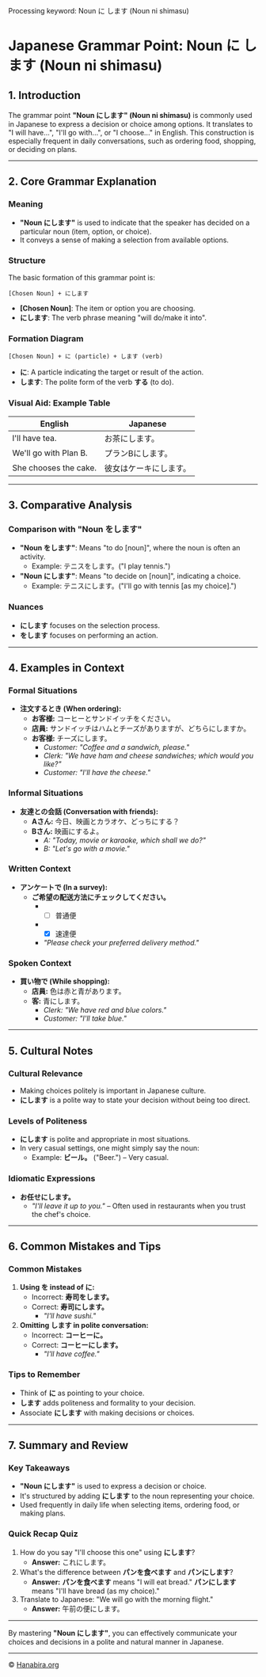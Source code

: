 Processing keyword: Noun に します (Noun ni shimasu)
# Japanese Grammar Point: Noun に します (Noun ni shimasu)

## 1. Introduction
The grammar point **"Noun にします" (Noun ni shimasu)** is commonly used in Japanese to express a decision or choice among options. It translates to "I will have...", "I'll go with...", or "I choose..." in English. This construction is especially frequent in daily conversations, such as ordering food, shopping, or deciding on plans.

---
## 2. Core Grammar Explanation
### Meaning
- **"Noun にします"** is used to indicate that the speaker has decided on a particular noun (item, option, or choice).
- It conveys a sense of making a selection from available options.
### Structure
The basic formation of this grammar point is:
```plaintext
[Chosen Noun] + にします
```
- **[Chosen Noun]**: The item or option you are choosing.
- **にします**: The verb phrase meaning "will do/make it into".
### Formation Diagram
```
[Chosen Noun] + に (particle) + します (verb)
```
- **に**: A particle indicating the target or result of the action.
- **します**: The polite form of the verb **する** (to do).
### Visual Aid: Example Table
| English                | Japanese                  |
|------------------------|---------------------------|
| I'll have tea.         | お茶にします。            |
| We'll go with Plan B.  | プランBにします。         |
| She chooses the cake.  | 彼女はケーキにします。    |
---
## 3. Comparative Analysis
### Comparison with **"Noun をします"**
- **"Noun をします"**: Means "to do [noun]", where the noun is often an activity.
  - Example: テニスをします。("I play tennis.")
- **"Noun にします"**: Means "to decide on [noun]", indicating a choice.
  - Example: テニスにします。("I'll go with tennis [as my choice].")
### Nuances
- **にします** focuses on the selection process.
- **をします** focuses on performing an action.
---
## 4. Examples in Context
### Formal Situations
- **注文するとき (When ordering):**
  - **お客様:** コーヒーとサンドイッチをください。
  - **店員:** サンドイッチはハムとチーズがありますが、どちらにしますか。
  - **お客様:** チーズにします。
    - *Customer: "Coffee and a sandwich, please."*
    - *Clerk: "We have ham and cheese sandwiches; which would you like?"*
    - *Customer: "I'll have the cheese."*
### Informal Situations
- **友達との会話 (Conversation with friends):**
  - **Aさん:** 今日、映画とカラオケ、どっちにする？
  - **Bさん:** 映画にするよ。
    - *A: "Today, movie or karaoke, which shall we do?"*
    - *B: "Let's go with a movie."*
### Written Context
- **アンケートで (In a survey):**
  - **ご希望の配送方法にチェックしてください。**
    - - [ ] 普通便
    - - [x] 速達便
    - *"Please check your preferred delivery method."*
### Spoken Context
- **買い物で (While shopping):**
  - **店員:** 色は赤と青があります。
  - **客:** 青にします。
    - *Clerk: "We have red and blue colors."*
    - *Customer: "I'll take blue."*
---
## 5. Cultural Notes
### Cultural Relevance
- Making choices politely is important in Japanese culture.
- **にします** is a polite way to state your decision without being too direct.
### Levels of Politeness
- **にします** is polite and appropriate in most situations.
- In very casual settings, one might simply say the noun:
  - Example: **ビール。** ("Beer.") – Very casual.
### Idiomatic Expressions
- **お任せにします。**
  - *"I'll leave it up to you."* – Often used in restaurants when you trust the chef's choice.
---
## 6. Common Mistakes and Tips
### Common Mistakes
1. **Using を instead of に:**
   - Incorrect: **寿司をします。**
   - Correct: **寿司にします。**
     - *"I'll have sushi."*
2. **Omitting します in polite conversation:**
   - Incorrect: **コーヒーに。**
   - Correct: **コーヒーにします。**
     - *"I'll have coffee."*
### Tips to Remember
- Think of **に** as pointing to your choice.
- **します** adds politeness and formality to your decision.
- Associate **にします** with making decisions or choices.
---
## 7. Summary and Review
### Key Takeaways
- **"Noun にします"** is used to express a decision or choice.
- It's structured by adding **にします** to the noun representing your choice.
- Used frequently in daily life when selecting items, ordering food, or making plans.
### Quick Recap Quiz
1. How do you say "I'll choose this one" using **にします**?
   - **Answer:** これにします。
2. What's the difference between **パンを食べます** and **パンにします**?
   - **Answer:** **パンを食べます** means "I will eat bread." **パンにします** means "I'll have bread (as my choice)."
3. Translate to Japanese: "We will go with the morning flight."
   - **Answer:** 午前の便にします。
---
By mastering **"Noun にします"**, you can effectively communicate your choices and decisions in a polite and natural manner in Japanese.


---

© [Hanabira.org](https://hanabira.org)
